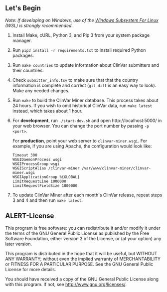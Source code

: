 ## Let's Begin
_Note: If developing on Windows, use of the
[Windows Subsystem For Linux](https://docs.microsoft.com/en-us/windows/wsl/install-win10)
(WSL) is strongly recommended._

1. Install Make, cURL, Python 3, and Pip 3 from your system package manager.

2. Run `pip3 install -r requirements.txt` to install required Python packages.

3. Run `make countries` to update information about ClinVar submitters and their
   countries.

4. Check `submitter_info.tsv` to make sure that that the country information is
   complete and correct (`git diff` is an easy way to look). Make any needed
   changes.

5. Run `make` to build the ClinVar Miner database. This process takes about 24
   hours. If you wish to omit historical ClinVar data, run `make latest`
   instead, which takes about 1 hour.

6. For **development**, run `./start-dev.sh` and open http://localhost:5000/ in
   your web browser. You can change the port number by passing `-p <port>`.

   For **production**, point your web server to `clinvar-miner.wsgi`. For
   example, if you are using Apache, the configuration would look like:

   ```
   Timeout 300
   WSGIDaemonProcess wsgi
   WSGIProcessGroup wsgi
   WSGIScriptAlias /clinvar-miner /var/www/clinvar-miner/clinvar-miner.wsgi
   WSGIApplicationGroup %{GLOBAL}
   LimitRequestLine 1000000
   LimitRequestFieldSize 1000000
   ```

7. To update ClinVar Miner after each month's ClinVar release, repeat steps 3
   and 4 and then run `make latest`.

## ALERT-License
This program is free software: you can redistribute it and/or modify it under
the terms of the GNU General Public License as published by the Free Software
Foundation, either version 3 of the License, or (at your option) any later
version.

This program is distributed in the hope that it will be useful, but WITHOUT ANY
WARRANTY; without even the implied warranty of MERCHANTABILITY or FITNESS FOR A
PARTICULAR PURPOSE.  See the GNU General Public License for more details.

You should have received a copy of the GNU General Public License along with
this program.  If not, see <http://www.gnu.org/licenses/>.

